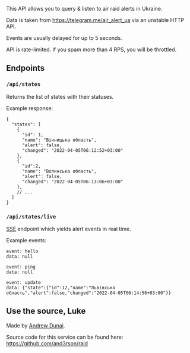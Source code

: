 This API allows you to query & listen to air raid alerts in Ukraine.

Data is taken from <https://telegram.me/air_alert_ua> via an unstable HTTP API.

Events are usually delayed for up to 5 seconds.

API is rate-limited. If you spam more than 4 RPS, you will be throttled.

## Endpoints

### `/api/states`

Returns the list of states with their statuses.

Example response:

```
{
  "states": [
	{
	  "id": 1,
	  "name": "Вінницька область",
	  "alert": false,
	  "changed": "2022-04-05T06:12:52+03:00"
	},
	{
	  "id":2,
	  "name": "Волинська область",
	  "alert": false,
	  "changed": "2022-04-05T06:13:06+03:00"
	},
	// ...
  ]
}
```

### `/api/states/live`

[SSE](https://developer.mozilla.org/en-US/docs/Web/API/Server-sent_events/Using_server-sent_events) endpoint which yields alert events in real time.

Example events:

```
event: hello
data: null

event: ping
data: null

event: update
data: {"state":{"id":12,"name":"Львівська область","alert":false,"changed":"2022-04-05T06:14:56+03:00"}}
```

## Use the source, Luke

Made by [Andrew Dunai](https://github.com/and3rson).

Source code for this service can be found here: <https://github.com/and3rson/raid>
